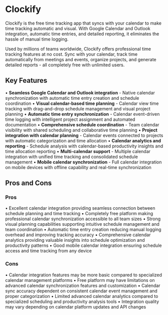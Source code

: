 # Clockify

Clockify is the free time tracking app that syncs with your calendar to make time tracking automatic and visual. With Google Calendar and Outlook integration, automatic time entries, and detailed reporting, it eliminates the hassle of manual time logging.

Used by millions of teams worldwide, Clockify offers professional time tracking features at no cost. Sync with your calendar, track time automatically from meetings and events, organize projects, and generate detailed reports - all completely free with unlimited users.

## Key Features

• **Seamless Google Calendar and Outlook integration** - Native calendar synchronization with automatic time entry creation and schedule coordination
• **Visual calendar-based time planning** - Calendar view time tracking with drag-and-drop schedule management and visual project planning
• **Automatic time entry synchronization** - Calendar event-driven time logging with intelligent project assignment and automated documentation
• **Comprehensive schedule coordination** - Team calendar visibility with shared scheduling and collaborative time planning
• **Project integration with calendar planning** - Calendar events connected to projects with automatic categorization and time allocation
• **Calendar analytics and reporting** - Schedule analysis with calendar-based productivity insights and time allocation reporting
• **Multi-calendar support** - Multiple calendar integration with unified time tracking and consolidated schedule management
• **Mobile calendar synchronization** - Full calendar integration on mobile devices with offline capability and real-time synchronization

## Pros and Cons

### Pros
• Excellent calendar integration providing seamless connection between schedule planning and time tracking
• Completely free platform making professional calendar synchronization accessible to all team sizes
• Strong visual planning capabilities supporting intuitive schedule management and team coordination
• Automatic time entry creation reducing manual logging overhead and improving tracking accuracy
• Comprehensive calendar analytics providing valuable insights into schedule optimization and productivity patterns
• Good mobile calendar integration ensuring schedule access and time tracking from any device

### Cons
• Calendar integration features may be more basic compared to specialized calendar management platforms
• Free platform may have limitations on advanced calendar synchronization features and customization
• Calendar sync accuracy dependent on consistent calendar event management and proper categorization
• Limited advanced calendar analytics compared to specialized scheduling and productivity analysis tools
• Integration quality may vary depending on calendar platform updates and API changes